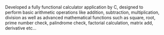 Developed a fully functional calculator application by C, designed to perform basic arithmetic operations like addition, subtraction, multiplication, division as well as advanced mathematical functions such as square, root, prime number check, palindrome check, factorial calculation, matrix add, derivative etc...
